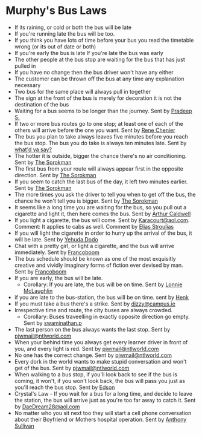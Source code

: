 # Murphy's Bus Laws
* If its raining, or cold or both the bus will be late
* If you're running late the bus will be too.
* If you think you have lots of time before your bus you read the timetable wrong (or its out of date or both)
* If you're early the bus is late If you're late the bus was early
* The other people at the bus stop are waiting for the bus that has just pulled in
* If you have no change then the bus driver won't have any either
* The customer can be thrown off the bus at any time any explanation necessary
* Two bus for the same place will always pull in together
* The sign at the front of the bus is merely for decoration it is not the destination of the bus
* Waiting for a bus seems to be longer than the journey. Sent by [Pradeep S.](sprad_intel@rediffmail.com)
* If two or more bus routes go to one stop; at least one of each of the others will arrive before the one you want. Sent by [Rene Chenier](mailto:scifihistdata@interactive.rogers.com)
* The bus you plan to take always leaves five minutes before you reach the bus stop. The bus you do take is always ten minutes late. Sent by [what'd ya say?](mailto:normajean24@hotmail.com)
* The hotter it is outside, bigger the chance there's no air conditioning. Sent by [The Sorokman](mailto:sorokman@hotmail.com)
* The first bus from your route will always appear first in the opposite direction. Sent by [The Sorokman](mailto:sorokman@hotmail.com)
* If you seem to catch the last bus of the day, it left two minutes earlier. Sent by [The Sorokman](mailto:sorokman@hotmail.com)
* The more times you ask the driver to tell you when to get off the bus, the chance he won't tell you is bigger. Sent by [The Sorokman](mailto:sorokman@hotmail.com)
* It seems like a long time you are waiting for the bus, so you pull out a cigarette and light it, then here comes the bus. Sent by [Arthur Caldwell](mailto:acaldwell1958@yahoo.com)
* If you light a cigarette, the bus will come. Sent by [Karacourt@aol.com](mailto:karacourt@aol.com). Comment: It applies to cabs as well. Comment by [Elias Stroulias](mailto:e_strulias@hotmail.com)
* If you will light the cigarette in order to hurry up the arrival of the bus, it will be late. Sent by [Yehuda Dodo](yehudad@ocs.moit.gov.il)
* Chat with a pretty girl, or light a cigarette, and the bus will arrive immediately. Sent by [Francoboom](mailto:francoboom@hotmail.com)
* The bus schedule should be known as one of the most exquisitly creative and vividly imaginary forms of fiction ever devised by man. Sent by [Francoboom](mailto:francoboom@hotmail.com)
* If you are early, the bus will be late.
    * Corollary: If you are late, the bus will be on time. Sent by [Lonnie McLaughlin](mailto:lonnie2@attglobal.net)
* if you are late to the bus-station, the bus will be on time. sent by [Henk](mailto:henk2055@hotmail.com)
* If you must take a bus there's a strike. Sent by [dizzy@campus.ie](mailto:dizzy@campus.ie)
* Irrespective time and route, the city buses are always crowded.
    * Corollary: Buses traveelling in exactly opposite direction go empty. Sent by [swaminathan.p](mailto:swami_1406@rediffmail.com)
* The last person on the bus always wants the last stop. Sent by [pjwmail@ntlworld.com](mailto:pjwmail@ntlworld.com)
* When your behind time you always get every learner driver in front of you, and every light is red. Sent by [pjwmail@ntlworld.com](mailto:pjwmail@ntlworld.com)
* No one has the correct change. Sent by [pjwmail@ntlworld.com](mailto:pjwmail@ntlworld.com)
* Every dork in the world wants to make stupid conversation and won't get of the bus. Sent by [pjwmail@ntlworld.com](mailto:pjwmail@ntlworld.com)
* When walking to a bus stop, if you'll look back to see if the bus is coming, it won't, if you won't look back, the bus will pass you just as you'll reach the bus stop. Sent by [Edson](mailto:edson@email.it)
* Crystal's Law - If you wait for a bus for a long time, and decide to leave the station, the bus will arrive just as you're too far away to catch it. Sent by [DaeDream28@aol.com](mailto:DaeDream28@aol.com)
* No matter who you sit next too they will start a cell phone conversation about their Boyfriend or Mothers hospital operation. Sent by [Anthony Sullivan](mailto:anthony.sullivan@horticulture.com.au)